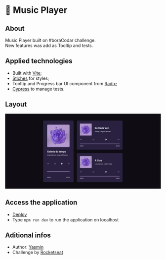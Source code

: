 # 🎤 Music Player

## About 

Music Player built on #boraCodar challenge.
<br> 
New features was add as Tooltip and tests.

## Applied technologies

- Built with [Vite](https://vitejs.dev/);
- [Stiches](https://stitches.dev/) for styles;
- Tooltip and Progress bar UI component from [Radix](https://www.radix-ui.com/);
- [Cypress](https://www.cypress.io/) to manage tests.

## Layout

<img src="public/layout.png" width="600">

## Access the application 

- [Deploy]()
- Type `npm run dev` to run the application on localhost

## Aditional infos

- Author: [Yasmin](https://www.linkedin.com/in/yasmin-goncalves/)
- Challenge by [Rocketseat](https://www.rocketseat.com.br/)